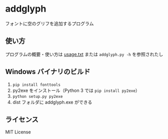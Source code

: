 # addglyph

フォントに空のグリフを追加するプログラム


## 使い方

プログラムの概要・使い方は [usage.txt](usage.txt) または `addglyph.py -h` を参照されたし


## Windows バイナリのビルド

1. `pip install fonttools`
2. py2exe をインストール（Python 3 では `pip install py2exe`）
3. `python setup.py py2exe`
4. dist フォルダに addglyph.exe ができる


## ライセンス

MIT License
